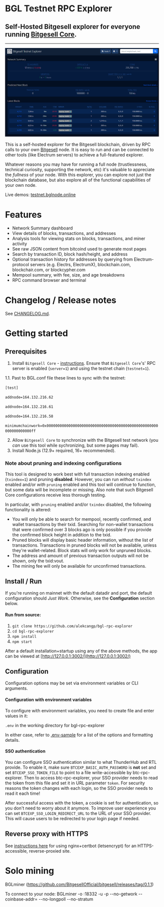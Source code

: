 # BGL Testnet RPC Explorer

## Self-Hosted Bitgesell explorer for everyone running [Bitgesell Core](https://github.com/BitgesellOfficial).



---


![homepage](./public/img/screenshots/homepage.png)



This is a self-hosted explorer for the Bitgesell blockchain, driven by RPC calls to your own [Bitgesell](https://github.com/BitgesellOfficial) node. It is easy to run and can be connected to other tools (like Electrum servers) to achieve a full-featured explorer.

Whatever reasons you may have for running a full node (trustlessness, technical curiosity, supporting the network, etc) it's valuable to appreciate the *fullness* of your node. With this explorer, you can explore not just the blockchain database, but also explore all of the functional capabilities of your own node.

Live demos: [testnet.bglnode.online](https://testnet.bglnode.online)


# Features

* Network Summary dashboard
* View details of blocks, transactions, and addresses
* Analysis tools for viewing stats on blocks, transactions, and miner activity
* See raw JSON content from bitcoind used to generate most pages
* Search by transaction ID, block hash/height, and address
* Optional transaction history for addresses by querying from Electrum-protocol servers (e.g. Electrs, ElectrumX), blockchain.com, blockchair.com, or blockcypher.com
* Mempool summary, with fee, size, and age breakdowns
* RPC command browser and terminal


# Changelog / Release notes

See [CHANGELOG.md](/CHANGELOG.md).


# Getting started

## Prerequisites

1. Install `Bitgesell Core` - [instructions](https://bglcontest.bitaps.com/node_setup). Ensure that `Bitgesell Core`'s' RPC server is enabled (`server=1`) and using the testnet chain (`testnet=1`).
 
 1.1. Past to BGL.conf file these lines to sync with the testnet:

`[test]`

`addnode=164.132.216.62`

`addnode=164.132.216.61`

`addnode=164.132.216.58`

`minimumchainwork=0x000000000000000000000000000000000000000000000000000000000000000ff`

2. Allow `Bitgesell Core` to synchronize with the Bitgesell test network (you *can* use this tool while sychronizing, but some pages may fail).
3. Install Node.js (12.9+ required, 16+ recommended).

### Note about pruning and indexing configurations

This tool is designed to work best with full transaction indexing enabled (`txindex=1`) and pruning **disabled**. 
However, you can run *without* `txindex` enabled and/or *with* `pruning` enabled and this tool will continue to function, but some data will be incomplete or missing. Also note that such Bitgesell Core configurations receive less thorough testing.

In particular, with `pruning` enabled and/or `txindex` disabled, the following functionality is altered:

* You will only be able to search for mempool, recently confirmed, and wallet transactions by their txid. Searching for non-wallet transactions that were confirmed over 3 blocks ago is only possible if you provide the confirmed block height in addition to the txid.
* Pruned blocks will display basic header information, without the list of transactions. Transactions in pruned blocks will not be available, unless they're wallet-related. Block stats will only work for unpruned blocks.
* The address and amount of previous transaction outputs will not be shown, only the txid:vout.
* The mining fee will only be available for unconfirmed transactions.


## Install / Run

If you're running on mainnet with the default datadir and port, the default configuration should *Just Work*. Otherwise, see the **Configuration** section below.


#### Run from source:

1. `git clone https://github.com/alekcangp/bgl-rpc-explorer`
2. `cd bgl-rpc-explorer`
3. `npm install`
4. `npm start`

After a default installation+startup using any of the above methods, the app can be viewed at [http://127.0.0.1:3002/](http://127.0.0.1:3002/)

## Configuration

Configuration options may be set via environment variables or CLI arguments.

#### Configuration with environment variables

To configure with environment variables, you need to create file and enter values in it:

`.env` in the working directory for bgl-rpc-explorer

In either case, refer to [.env-sample](.env-sample) for a list of the options and formatting details.

#### SSO authentication

You can configure SSO authentication similar to what ThunderHub and RTL provide.
To enable it, make sure `BTCEXP_BASIC_AUTH_PASSWORD` is **not** set and set `BTCEXP_SSO_TOKEN_FILE` to point to a file write-accessible by btc-rpc-explorer.
Then to access btc-rpc-explorer, your SSO provider needs to read the token from this file and set it in URL parameter `token`.
For security reasons the token changes with each login, so the SSO provider needs to read it each time!

After successful access with the token, a cookie is set for authentication, so you don't need to worry about it anymore.
To improve user experience you can set `BTCEXP_SSO_LOGIN_REDIRECT_URL` to the URL of your SSO provider.
This will cause users to be redirected to your login page if needed.


## Reverse proxy with HTTPS

See [instructions here](docs/nginx-reverse-proxy.md) for using nginx+certbot (letsencrypt) for an HTTPS-accessible, reverse-proxied site.

# Solo mining

BGLminer (https://github.com/BitgesellOfficial/bitgesell/releases/tag/0.1.1)

To connect to your node: BGLminer -o <node IP>:18332 -u <rpc username> -p <rpc password> --no-getwork --coinbase-addr=<bgl testnet address> --no-longpoll --no-stratum

